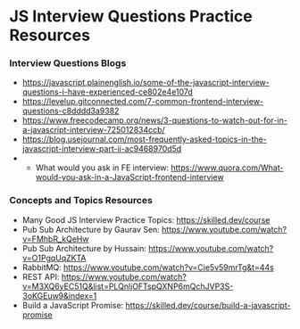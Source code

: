 # JS Interview Questions Practice Resources

### Interview Questions Blogs
- https://javascript.plainenglish.io/some-of-the-javascript-interview-questions-i-have-experienced-ce802e4e107d
- https://levelup.gitconnected.com/7-common-frontend-interview-questions-c8dddd3a9382
- https://www.freecodecamp.org/news/3-questions-to-watch-out-for-in-a-javascript-interview-725012834ccb/
- https://blog.usejournal.com/most-frequently-asked-topics-in-the-javascript-interview-part-ii-ac9468970d5d
- - What would you ask in FE interview: https://www.quora.com/What-would-you-ask-in-a-JavaScript-frontend-interview

### Concepts and Topics Resources
- Many Good JS Interview Practice Topics: https://skilled.dev/course
- Pub Sub Architecture by Gaurav Sen: https://www.youtube.com/watch?v=FMhbR_kQeHw
- Pub Sub Architecture by Hussain: https://www.youtube.com/watch?v=O1PgqUqZKTA
- RabbitMQ: https://www.youtube.com/watch?v=Cie5v59mrTg&t=44s
- REST API: https://www.youtube.com/watch?v=M3XQ6yEC51Q&list=PLQnljOFTspQXNP6mQchJVP3S-3oKGEuw9&index=1
- Build a JavaScript Promise: https://skilled.dev/course/build-a-javascript-promise